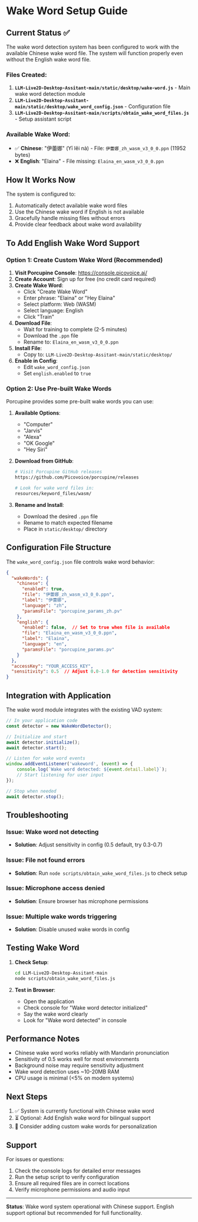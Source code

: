 # Wake Word Setup Guide

## Current Status ✅

The wake word detection system has been configured to work with the available Chinese wake word file. The system will function properly even without the English wake word file.

### Files Created:
1. **`LLM-Live2D-Desktop-Assitant-main/static/desktop/wake-word.js`** - Main wake word detection module
2. **`LLM-Live2D-Desktop-Assitant-main/static/desktop/wake_word_config.json`** - Configuration file
3. **`LLM-Live2D-Desktop-Assitant-main/scripts/obtain_wake_word_files.js`** - Setup assistant script

### Available Wake Word:
- ✅ **Chinese**: "伊蕾娜" (Yī lěi nà) - File: `伊蕾娜_zh_wasm_v3_0_0.ppn` (11952 bytes)
- ❌ **English**: "Elaina" - File missing: `Elaina_en_wasm_v3_0_0.ppn`

## How It Works Now

The system is configured to:
1. Automatically detect available wake word files
2. Use the Chinese wake word if English is not available
3. Gracefully handle missing files without errors
4. Provide clear feedback about wake word availability

## To Add English Wake Word Support

### Option 1: Create Custom Wake Word (Recommended)

1. **Visit Porcupine Console**: https://console.picovoice.ai/
2. **Create Account**: Sign up for free (no credit card required)
3. **Create Wake Word**:
   - Click "Create Wake Word"
   - Enter phrase: "Elaina" or "Hey Elaina"
   - Select platform: Web (WASM)
   - Select language: English
   - Click "Train"
4. **Download File**:
   - Wait for training to complete (2-5 minutes)
   - Download the `.ppn` file
   - Rename to: `Elaina_en_wasm_v3_0_0.ppn`
5. **Install File**:
   - Copy to: `LLM-Live2D-Desktop-Assitant-main/static/desktop/`
6. **Enable in Config**:
   - Edit `wake_word_config.json`
   - Set `english.enabled` to `true`

### Option 2: Use Pre-built Wake Words

Porcupine provides some pre-built wake words you can use:

1. **Available Options**:
   - "Computer"
   - "Jarvis"
   - "Alexa"
   - "OK Google"
   - "Hey Siri"

2. **Download from GitHub**:
   ```bash
   # Visit Porcupine GitHub releases
   https://github.com/Picovoice/porcupine/releases
   
   # Look for wake word files in:
   resources/keyword_files/wasm/
   ```

3. **Rename and Install**:
   - Download the desired `.ppn` file
   - Rename to match expected filename
   - Place in `static/desktop/` directory

## Configuration File Structure

The `wake_word_config.json` file controls wake word behavior:

```json
{
  "wakeWords": {
    "chinese": {
      "enabled": true,
      "file": "伊蕾娜_zh_wasm_v3_0_0.ppn",
      "label": "伊蕾娜",
      "language": "zh",
      "paramsFile": "porcupine_params_zh.pv"
    },
    "english": {
      "enabled": false,  // Set to true when file is available
      "file": "Elaina_en_wasm_v3_0_0.ppn",
      "label": "Elaina",
      "language": "en",
      "paramsFile": "porcupine_params.pv"
    }
  },
  "accessKey": "YOUR_ACCESS_KEY",
  "sensitivity": 0.5  // Adjust 0.0-1.0 for detection sensitivity
}
```

## Integration with Application

The wake word module integrates with the existing VAD system:

```javascript
// In your application code
const detector = new WakeWordDetector();

// Initialize and start
await detector.initialize();
await detector.start();

// Listen for wake word events
window.addEventListener('wakeword', (event) => {
    console.log(`Wake word detected: ${event.detail.label}`);
    // Start listening for user input
});

// Stop when needed
await detector.stop();
```

## Troubleshooting

### Issue: Wake word not detecting
- **Solution**: Adjust sensitivity in config (0.5 default, try 0.3-0.7)

### Issue: File not found errors
- **Solution**: Run `node scripts/obtain_wake_word_files.js` to check setup

### Issue: Microphone access denied
- **Solution**: Ensure browser has microphone permissions

### Issue: Multiple wake words triggering
- **Solution**: Disable unused wake words in config

## Testing Wake Word

1. **Check Setup**:
   ```bash
   cd LLM-Live2D-Desktop-Assitant-main
   node scripts/obtain_wake_word_files.js
   ```

2. **Test in Browser**:
   - Open the application
   - Check console for "Wake word detector initialized"
   - Say the wake word clearly
   - Look for "Wake word detected" in console

## Performance Notes

- Chinese wake word works reliably with Mandarin pronunciation
- Sensitivity of 0.5 works well for most environments
- Background noise may require sensitivity adjustment
- Wake word detection uses ~10-20MB RAM
- CPU usage is minimal (<5% on modern systems)

## Next Steps

1. ✅ System is currently functional with Chinese wake word
2. ⏳ Optional: Add English wake word for bilingual support
3. 🎯 Consider adding custom wake words for personalization

## Support

For issues or questions:
1. Check the console logs for detailed error messages
2. Run the setup script to verify configuration
3. Ensure all required files are in correct locations
4. Verify microphone permissions and audio input

---

**Status**: Wake word system operational with Chinese support. English support optional but recommended for full functionality.